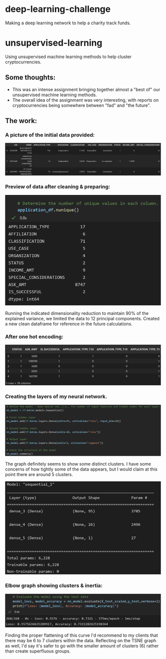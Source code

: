 # deep-learning-challenge
Making a deep learning network to help a charity track funds.

# unsupervised-learning
Using unsupervised machine learning methods to help cluster cryptocurrencies.

## Some thoughts:
- This was an intense assignment bringing together almost a "best of" our unsupervised machine learning methods.
- The overall idea of the assignment was very interesting, with reports on cryptocurrencies being somewhere between "fad" and "the future".

## The work:

### A picture of the initial data provided:
![Initial upload of data](https://github.com/marcuspttr/deep-learning-challenge/blob/main/Assets/intial_load.PNG)


### Preview of data after cleaning & preparing:
![Overview of data](https://github.com/marcuspttr/deep-learning-challenge/blob/main/Assets/data_overview.PNG)

Running the indicated dimensionality reduction to maintain 90% of the explained variance, we limited the data to 12 principal components.
Created a new clean dataframe for reference in the future calculations.

### After one hot encoding:
![One hot dataframe](https://github.com/marcuspttr/deep-learning-challenge/blob/main/Assets/onehot.PNG)

### Creating the layers of my neural network.
![NN model design](https://github.com/marcuspttr/deep-learning-challenge/blob/main/Assets/nn_model_design.PNG)

The graph definitely seems to show some distinct clusters. I have some concerns of how tightly some of the data appears, but I would claim at this point there are around 5 clusters.

![NN model parameters](https://github.com/marcuspttr/deep-learning-challenge/blob/main/Assets/parameters.PNG)

### Elbow graph showing clusters & inertia:
![Model accuracy loss](https://github.com/marcuspttr/deep-learning-challenge/blob/main/Assets/model_accuracy.PNG)

Finding the proper flattening of this curve I'd recommend to my clients that there may be 6 to 7 clusters within the data. Reflecting on the TSNE graph as well, I'd say it's safer to go with the smaller amount of clusters (6) rather than create superfluous groups.
